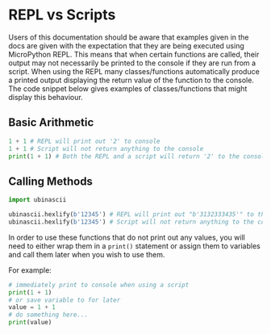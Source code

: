 # REPL vs Scripts

Users of this documentation should be aware that examples given in the docs are given with the expectation that they are being executed using MicroPython REPL. This means that when certain functions are called, their output may not necessarily be printed to the console if they are run from a script. When using the REPL many classes/functions automatically produce a printed output displaying the return value of the function to the console. The code snippet below gives examples of classes/functions that might display this behaviour.

## Basic Arithmetic

```python
1 + 1 # REPL will print out '2' to console
1 + 1 # Script will not return anything to the console
print(1 + 1) # Both the REPL and a script will return '2' to the console
```

## Calling Methods

```python
import ubinascii

ubinascii.hexlify(b'12345') # REPL will print out "b'3132333435'" to the console
ubinascii.hexlify(b'12345') # Script will not return anything to the console
```

In order to use these functions that do not print out any values, you will need to either wrap them in a `print()` statement or assign them to variables and call them later when you wish to use them.

For example:

```python
# immediately print to console when using a script
print(1 + 1)
# or save variable to for later
value = 1 + 1
# do something here...
print(value)
```
